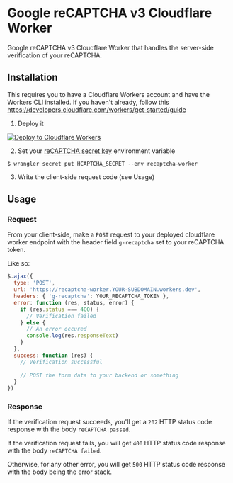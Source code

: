 # Google reCAPTCHA v3 Cloudflare Worker
Google reCAPTCHA v3 Cloudflare Worker that handles the server-side verification of your reCAPTCHA.

## Installation

This requires you to have a Cloudflare Workers account and have the Workers CLI installed. If you haven't already, follow this https://developers.cloudflare.com/workers/get-started/guide

1. Deploy it 

[![Deploy to Cloudflare Workers](https://deploy.workers.cloudflare.com/button)](https://deploy.workers.cloudflare.com/?url=https://github.com/HR/recaptcha-worker)

2. Set your [reCAPTCHA secret key](https://developers.google.com/recaptcha/intro) environment variable

```
$ wrangler secret put HCAPTCHA_SECRET --env recaptcha-worker
```

3. Write the client-side request code (see Usage) 

## Usage

### Request

From your client-side, make a `POST` request to your deployed cloudflare worker endpoint with the header field `g-recaptcha` set to your reCAPTCHA token.

Like so:

```Javascript
$.ajax({
  type: 'POST',
  url: 'https://recaptcha-worker.YOUR-SUBDOMAIN.workers.dev',
  headers: { 'g-recaptcha': YOUR_RECAPTCHA_TOKEN },
  error: function (res, status, error) {
    if (res.status === 400) {
      // Verification failed
    } else {
      // An error occured
      console.log(res.responseText)
    }
  },
  success: function (res) {
    // Verification successful 
    
    // POST the form data to your backend or something
  }
})
```

### Response

If the verification request succeeds, you'll get a `202` HTTP status code response with the body `reCAPTCHA passed`. 

If the verification request fails, you will get `400` HTTP status code response with the body `reCAPTCHA failed`. 

Otherwise, for any other error, you will get `500` HTTP status code response with the body being the error stack. 
